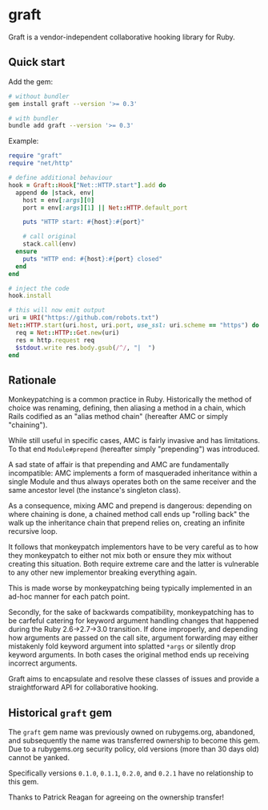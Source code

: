 # graft

Graft is a vendor-independent collaborative hooking library for Ruby.

## Quick start

Add the gem:

```bash
# without bundler
gem install graft --version '>= 0.3'

# with bundler
bundle add graft --version '>= 0.3'
```

Example:

```ruby
require "graft"
require "net/http"

# define additional behaviour
hook = Graft::Hook["Net::HTTP.start"].add do
  append do |stack, env|
    host = env[:args][0]
    port = env[:args][1] || Net::HTTP.default_port

    puts "HTTP start: #{host}:#{port}"

    # call original
    stack.call(env)
  ensure
    puts "HTTP end: #{host}:#{port} closed"
  end
end

# inject the code
hook.install

# this will now emit output
uri = URI("https://github.com/robots.txt")
Net::HTTP.start(uri.host, uri.port, use_ssl: uri.scheme == "https") do |http|
  req = Net::HTTP::Get.new(uri)
  res = http.request req
  $stdout.write res.body.gsub(/^/, "|  ")
end
```


## Rationale

Monkeypatching is a common practice in Ruby. Historically the method of choice
was renaming, defining, then aliasing a method in a chain, which Rails codified
as an "alias method chain" (hereafter AMC or simply "chaining").

While still useful in specific cases, AMC is fairly invasive and has
limitations. To that end `Module#prepend` (hereafter simply "prepending") was introduced.

A sad state of affair is that prepending and AMC are fundamentally
incompatible: AMC implements a form of masqueraded inheritance within a single
Module and thus always operates both on the same receiver and the same
ancestor level (the instance's singleton class).

As a consequence, mixing AMC and prepend is dangerous: depending on where
chaining is done, a chained method call ends up "rolling back" the walk up the
inheritance chain that prepend relies on, creating an infinite recursive loop.

It follows that monkeypatch implementors have to be very careful as to how they
monkeypatch to either not mix both or ensure they mix without creating this
situation. Both require extreme care and the latter is vulnerable to any
other new implementor breaking everything again.

This is made worse by monkeypatching being typically implemented in an ad-hoc
manner for each patch point.

Secondly, for the sake of backwards compatibility, monkeypatching has to be
carfeful catering for keyword argument handling changes that happened during
the Ruby 2.6->2.7->3.0 transition. If done improperly, and depending how
arguments are passed on the call site, argument forwarding may either mistakenly fold
keyword argument into splatted `*args` or silently drop keyword arguments. In
both cases the original method ends up receiving incorrect arguments.

Graft aims to encapsulate and resolve these classes of issues and provide a
straightforward API for collaborative hooking.

## Historical `graft` gem

The `graft` gem name was previously owned on rubygems.org, abandoned, and
subsequently the name was transferred ownership to become this gem. Due to a
rubygems.org security policy, old versions (more than 30 days old) cannot be
yanked.

Specifically versions `0.1.0`, `0.1.1`, `0.2.0`, and `0.2.1` have no
relationship to this gem.

Thanks to Patrick Reagan for agreeing on the ownership transfer!
